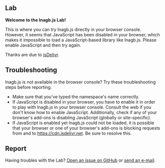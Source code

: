 ## Lab

**Welcome to the lnagb.js Lab!**

<p>
	This is where you can try lnagb.js directly in your browser console.
	<noscript>
		However, it seems that JavaScript has been disabled in your browser,
		which makes it impossible to load a JavaScript-based library like
		lnagb.js. Please enable JavaScript and then try again.
	</noscript>
	<span id="load-failed" hidden>
		However, it seems that lnagb.js could not be loaded. Please follow the
		troubleshooting steps below to resolve this problem.
	</span>
</p>

<p id="success" hidden>
	lnagb.js has been loaded and is currently available on this web page under
	the namespace <code id="namespace"></code>.<br />
	Go ahead and play around with it in the browser console.<br />
</p>

<form id="form" action="" method="get" hidden>
	<label for="namespace">Use a different name for the namespace:</label>
	<input type="text" id="namespace-input" name="namespace" size="15" required />
	<button type="submit">Go!</button>
</form>

<p></p>

Thanks are due to [jsDelivr](https://www.jsdelivr.com/).

## Troubleshooting

lnagb.js is not available in the browser console? Try these troubleshooting
steps before reporting.

- Make sure that you've typed the namespace's name correctly.
- If JavaScript is disabled in your browser, you have to enable it in order to
  play with lnagb.js in your browser console. Consult the web if you don't know
  how to enable JavaScript. Additionally, check if any of your browser's add-ons
  is disabling JavaScript (globally or site-specific).
- If JavaScript is enabled yet lnagb.js could not be loaded, it is possible that
  your browser or one of your browser's add-ons is blocking requests from and to
  <https://cdn.jsdelivr.net>. Be sure to resolve this.

## Report

Having troubles with the Lab? [Open an issue on GitHub][gh new issue] or
[send an e-mail][e-mail].

[gh new issue]: https://github.com/vecma-org/lnagb.js/issues/new
[e-mail]: mailto:you_create@protonmail.com

<script>

	document.getElementById( 'load-failed' ).removeAttribute( 'hidden' );

</script>
<script type="module">

	window.a = null;
	window.b = null;

	const DEFAULT_NAMESPACE_NAME = 'lnagbjs';

	let url = new URL( window.location.href );
	let namespaceName = url.searchParams.get( 'namespace' ) || DEFAULT_NAMESPACE_NAME;
	let matchResult = namespaceName.match( /[a-zA-Z_][0-9a-zA-Z_]*/ );

	// Namespace's name validity

	if ( ! matchResult || matchResult[ 0 ].length !== namespaceName.length
		|| Object.keys( window ).some( ( key ) => key === namespaceName ) ) {

		console.error( "Invalid custom name for the namespace" );
		console.info( "Falling back to the default name..." );

		namespaceName = DEFAULT_NAMESPACE_NAME;

	}

	import * as lnagbjs from 'https://cdn.jsdelivr.net/gh/vecma-org/lnagb.js@dev/src/index.js';

	if ( lnagbjs ) {

		window[ namespaceName ] = lnagbjs;

		window.a = new lnagbjs.Matrix( 2, 3, 3, 9, - 3, 10, 9, - 8 );
		window.b = new lnagbjs.Matrix( 3, 2, 2, - 1, - 9, 4, - 7, 6 );

		window.a.name = "A";
		window.b.name = "B";

		document.getElementById( 'namespace' ).innerHTML = namespaceName;

		let suggestions = [

			`${ namespaceName }.Matrix.ZeroMatrix( 4, 5 )`,
			"a.transpose()",
			`${ namespaceName }.Matrix.IdentityMatrix( 3 )`,
			"b.multiply( a )",
			`new ${ namespaceName }.Matrix( 3, 3, 4, 1, - 9, 7, 7, - 6 )`,
			"a.multiplyScalar( - 1.5 )",
			"b.addRowTimesScalarToRow( 1, 2, 3 )"

		];

		console.log( `lnagb.js has been loaded as '${ namespaceName }'.` );
		console.log( "Two example matrices are available as variables a and b." );
		console.log( `Try typing '${ suggestions[
			Math.floor( Math.random() * suggestions.length )
		] }'.` );

		document.getElementById( 'load-failed' ).setAttribute( 'hidden', '' );
		document.getElementById( 'success' ).removeAttribute( 'hidden' );
		document.getElementById( 'form' ).removeAttribute( 'hidden' );

	}

</script>
